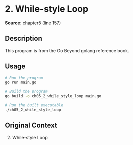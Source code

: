 # 2. While-style Loop

**Source**: chapter5 (line 157)

## Description

This program is from the Go Beyond golang reference book.

## Usage

```bash
# Run the program
go run main.go

# Build the program
go build -o ch05_2_while_style_loop main.go

# Run the built executable
./ch05_2_while_style_loop
```

## Original Context

2. While-style Loop
